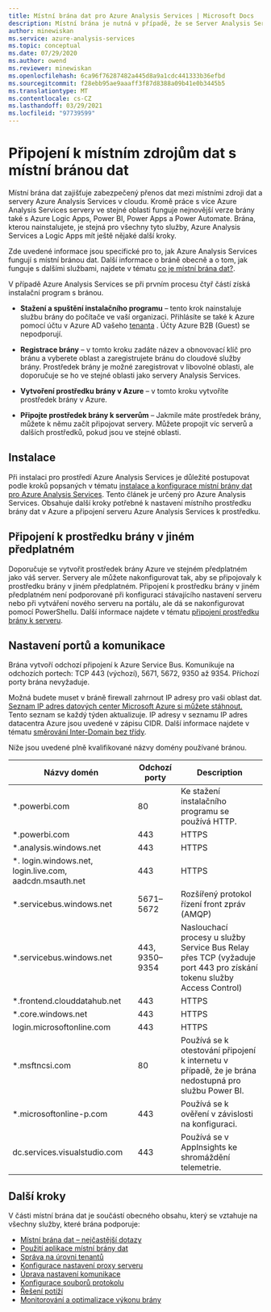 ```yaml
---
title: Místní brána dat pro Azure Analysis Services | Microsoft Docs
description: Místní brána je nutná v případě, že se Server Analysis Services v Azure připojí k místním zdrojům dat.
author: minewiskan
ms.service: azure-analysis-services
ms.topic: conceptual
ms.date: 07/29/2020
ms.author: owend
ms.reviewer: minewiskan
ms.openlocfilehash: 6ca96f76287482a445d8a9a1cdc441333b36efbd
ms.sourcegitcommit: f28ebb95ae9aaaff3f87d8388a09b41e0b3445b5
ms.translationtype: MT
ms.contentlocale: cs-CZ
ms.lasthandoff: 03/29/2021
ms.locfileid: "97739599"
---
```

# <a name="connecting-to-on-premises-data-sources-with-on-premises-data-gateway"></a>Připojení k místním zdrojům dat s místní bránou dat

Místní brána dat zajišťuje zabezpečený přenos dat mezi místními zdroji dat a servery Azure Analysis Services v cloudu. Kromě práce s více Azure Analysis Services servery ve stejné oblasti funguje nejnovější verze brány také s Azure Logic Apps, Power BI, Power Apps a Power Automate. Brána, kterou nainstalujete, je stejná pro všechny tyto služby, Azure Analysis Services a Logic Apps mít ještě nějaké další kroky.

Zde uvedené informace jsou specifické pro to, jak Azure Analysis Services fungují s místní bránou dat. Další informace o bráně obecně a o tom, jak funguje s dalšími službami, najdete v tématu [co je místní brána dat?](/data-integration/gateway/service-gateway-onprem).

V případě Azure Analysis Services se při prvním procesu čtyř částí získá instalační program s bránou.

- **Stažení a spuštění instalačního programu** – tento krok nainstaluje službu brány do počítače ve vaší organizaci. Přihlásíte se také k Azure pomocí účtu v Azure AD vašeho [tenanta](/previous-versions/azure/azure-services/jj573650(v=azure.100)#what-is-an-azure-ad-tenant) . Účty Azure B2B (Guest) se nepodporují.

- **Registrace brány** – v tomto kroku zadáte název a obnovovací klíč pro bránu a vyberete oblast a zaregistrujete bránu do cloudové služby brány. Prostředek brány je možné zaregistrovat v libovolné oblasti, ale doporučuje se ho ve stejné oblasti jako servery Analysis Services. 

- **Vytvoření prostředku brány v Azure** – v tomto kroku vytvoříte prostředek brány v Azure.

- **Připojte prostředek brány k serverům** – Jakmile máte prostředek brány, můžete k němu začít připojovat servery. Můžete propojit víc serverů a dalších prostředků, pokud jsou ve stejné oblasti.

## <a name="installing"></a>Instalace

Při instalaci pro prostředí Azure Analysis Services je důležité postupovat podle kroků popsaných v tématu [instalace a konfigurace místní brány dat pro Azure Analysis Services](analysis-services-gateway-install.md). Tento článek je určený pro Azure Analysis Services. Obsahuje další kroky potřebné k nastavení místního prostředku brány dat v Azure a připojení serveru Azure Analysis Services k prostředku.

## <a name="connecting-to-a-gateway-resource-in-a-different-subscription"></a>Připojení k prostředku brány v jiném předplatném

Doporučuje se vytvořit prostředek brány Azure ve stejném předplatném jako váš server. Servery ale můžete nakonfigurovat tak, aby se připojovaly k prostředku brány v jiném předplatném. Připojení k prostředku brány v jiném předplatném není podporované při konfiguraci stávajícího nastavení serveru nebo při vytváření nového serveru na portálu, ale dá se nakonfigurovat pomocí PowerShellu. Další informace najdete v tématu [připojení prostředku brány k serveru](analysis-services-gateway-install.md#connect-gateway-resource-to-server).

## <a name="ports-and-communication-settings"></a>Nastavení portů a komunikace

Brána vytvoří odchozí připojení k Azure Service Bus. Komunikuje na odchozích portech: TCP 443 (výchozí), 5671, 5672, 9350 až 9354.  Příchozí porty brána nevyžaduje.

Možná budete muset v bráně firewall zahrnout IP adresy pro vaši oblast dat. [Seznam IP adres datových center Microsoft Azure si můžete stáhnout.](https://www.microsoft.com/download/details.aspx?id=56519) Tento seznam se každý týden aktualizuje. IP adresy v seznamu IP adres datacentra Azure jsou uvedené v zápisu CIDR. Další informace najdete v tématu [směrování Inter-Domain bez třídy](https://en.wikipedia.org/wiki/Classless_Inter-Domain_Routing).

Níže jsou uvedené plně kvalifikované názvy domény používané bránou.

| Názvy domén | Odchozí porty | Description |
| --- | --- | --- |
| *.powerbi.com |80 |Ke stažení instalačního programu se používá HTTP. |
| *.powerbi.com |443 |HTTPS |
| *.analysis.windows.net |443 |HTTPS |
| *. login.windows.net, login.live.com, aadcdn.msauth.net |443 |HTTPS |
| *.servicebus.windows.net |5671–5672 |Rozšířený protokol řízení front zpráv (AMQP) |
| *.servicebus.windows.net |443, 9350–9354 |Naslouchací procesy u služby Service Bus Relay přes TCP (vyžaduje port 443 pro získání tokenu služby Access Control) |
| *.frontend.clouddatahub.net |443 |HTTPS |
| *.core.windows.net |443 |HTTPS |
| login.microsoftonline.com |443 |HTTPS |
| *.msftncsi.com |80 |Používá se k otestování připojení k internetu v případě, že je brána nedostupná pro službu Power BI. |
| *.microsoftonline-p.com |443 |Používá se k ověření v závislosti na konfiguraci. |
| dc.services.visualstudio.com    |443 |Používá se v AppInsights ke shromáždění telemetrie. |

## <a name="next-steps"></a>Další kroky 

V části místní brána dat je součástí obecného obsahu, který se vztahuje na všechny služby, které brána podporuje:

* [Místní brána dat – nejčastější dotazy](/data-integration/gateway/service-gateway-onprem-faq)   
* [Použití aplikace místní brány dat](/data-integration/gateway/service-gateway-app)   
* [Správa na úrovni tenantů](/data-integration/gateway/service-gateway-tenant-level-admin)
* [Konfigurace nastavení proxy serveru](/data-integration/gateway/service-gateway-proxy)   
* [Úprava nastavení komunikace](/data-integration/gateway/service-gateway-communication)   
* [Konfigurace souborů protokolu](/data-integration/gateway/service-gateway-log-files)   
* [Řešení potíží](/data-integration/gateway/service-gateway-tshoot)
* [Monitorování a optimalizace výkonu brány](/data-integration/gateway/service-gateway-performance)
